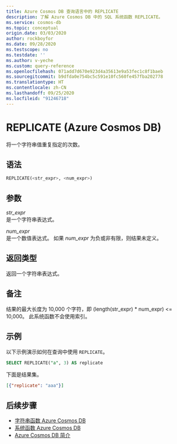 ```yaml
---
title: Azure Cosmos DB 查询语言中的 REPLICATE
description: 了解 Azure Cosmos DB 中的 SQL 系统函数 REPLICATE。
ms.service: cosmos-db
ms.topic: conceptual
origin.date: 03/03/2020
author: rockboyfor
ms.date: 09/28/2020
ms.testscope: no
ms.testdate: ''
ms.author: v-yeche
ms.custom: query-reference
ms.openlocfilehash: 071add7d670e923d4a35613e9a53fec1c8f1baeb
ms.sourcegitcommit: b9dfda0e754bc5c591e10fc560fe457fba202778
ms.translationtype: HT
ms.contentlocale: zh-CN
ms.lasthandoff: 09/25/2020
ms.locfileid: "91246718"
---
```

# <a name="replicate-azure-cosmos-db"></a>REPLICATE (Azure Cosmos DB)
 将一个字符串值重复指定的次数。

## <a name="syntax"></a>语法

```sql
REPLICATE(<str_expr>, <num_expr>)
```  

## <a name="arguments"></a>参数

*str_expr*  
  是一个字符串表达式。

*num_expr*  
  是一个数值表达式。 如果 *num_expr* 为负或非有限，则结果未定义。

## <a name="return-types"></a>返回类型

  返回一个字符串表达式。

## <a name="remarks"></a>备注

  结果的最大长度为 10,000 个字符，即 (length(str_expr) * num_expr) <= 10,000。 此系统函数不会使用索引。

## <a name="examples"></a>示例

  以下示例演示如何在查询中使用 `REPLICATE`。

```sql
SELECT REPLICATE("a", 3) AS replicate
```  

 下面是结果集。

```json
[{"replicate": "aaa"}]
```  

## <a name="next-steps"></a>后续步骤

- [字符串函数 Azure Cosmos DB](sql-query-string-functions.md)
- [系统函数 Azure Cosmos DB](sql-query-system-functions.md)
- [Azure Cosmos DB 简介](introduction.md)

<!-- Update_Description: update meta properties, wording update, update link -->